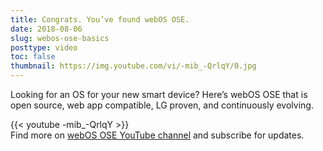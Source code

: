 ```yaml
---
title: Congrats. You’ve found webOS OSE.
date: 2018-08-06
slug: webos-ose-basics
posttype: video
toc: false
thumbnail: https://img.youtube.com/vi/-mib_-QrlqY/0.jpg
---
```


Looking for an OS for your new smart device? Here’s webOS OSE that is open source, web app compatible, LG proven, and continuously evolving.

{{< youtube -mib_-QrlqY >}}
<br>
Find more on [webOS OSE YouTube channel](https://www.youtube.com/channel/UC8wy-KVywjZ9CPrVeq4DvmA) and subscribe for updates.

